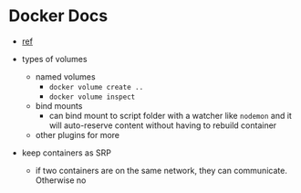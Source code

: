 # Docker Docs
- [ref](https://docs.docker.com/get-started)

- types of volumes
  - named volumes
    - `docker volume create ..`
    - `docker volume inspect`
  - bind mounts
    - can bind mount to script folder with a watcher like `nodemon` and it will auto-reserve content without having to rebuild container
  - other plugins for more
- keep containers as SRP
  - if two containers are on the same network, they can communicate. Otherwise no